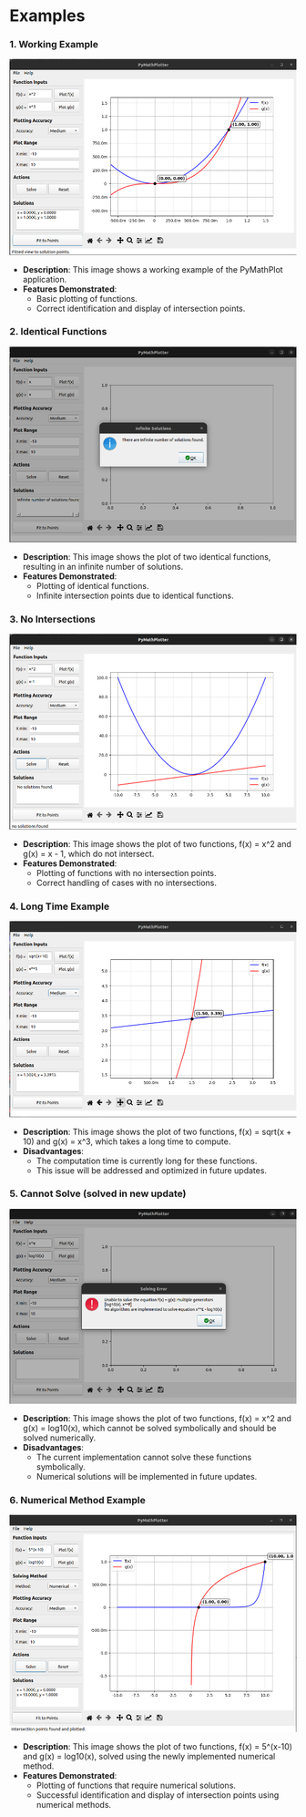 # Examples

### 1. Working Example
![Working Example](Images/working_example.png)
- **Description**: This image shows a working example of the PyMathPlot application.
- **Features Demonstrated**:
  - Basic plotting of functions.
  - Correct identification and display of intersection points.

### 2. Identical Functions
![Identical Functions](Images/identical_functions.png)
- **Description**: This image shows the plot of two identical functions, resulting in an infinite number of solutions.
- **Features Demonstrated**:
  - Plotting of identical functions.
  - Infinite intersection points due to identical functions.

### 3. No Intersections
![No Intersections](Images/no_intersections.png)
- **Description**: This image shows the plot of two functions, f(x) = x^2 and g(x) = x - 1, which do not intersect.
- **Features Demonstrated**:
  - Plotting of functions with no intersection points.
  - Correct handling of cases with no intersections.

### 4. Long Time Example
![Long Time Example](Images/long_time_example.png)
- **Description**: This image shows the plot of two functions, f(x) = sqrt(x + 10) and g(x) = x^3, which takes a long time to compute.
- **Disadvantages**:
  - The computation time is currently long for these functions.
  - This issue will be addressed and optimized in future updates.

### 5. Cannot Solve (solved in new update)
![Cannot Solve](Images/cannot_solve.png)
- **Description**: This image shows the plot of two functions, f(x) = x^2 and g(x) = log10(x), which cannot be solved symbolically and should be solved numerically.
- **Disadvantages**:
  - The current implementation cannot solve these functions symbolically.
  - Numerical solutions will be implemented in future updates.

### 6. Numerical Method Example
![Numerical Method Example](Images/numerical_method_example.png)
- **Description**: This image shows the plot of two functions, f(x) = 5^(x-10) and g(x) = log10(x), solved using the newly implemented numerical method.
- **Features Demonstrated**:
  - Plotting of functions that require numerical solutions.
  - Successful identification and display of intersection points using numerical methods.